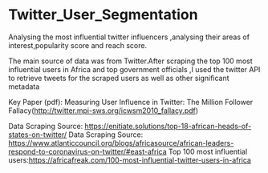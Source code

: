 # Twitter_User_Segmentation

Analysing the most influential twitter influencers ,analysing their areas of interest,popularity score and reach score.



The main source of data was from Twitter.After scraping the top 100 most influential users in Africa and top government officials ,I used the twitter API to retrieve tweets for the scraped users as well as other significant metadata 


Key Paper (pdf): Measuring User Influence in Twitter: The Million Follower Fallacy(http://twitter.mpi-sws.org/icwsm2010_fallacy.pdf)

Data Scraping Source: https://enitiate.solutions/top-18-african-heads-of-states-on-twitter/
Data Scraping Source: https://www.atlanticcouncil.org/blogs/africasource/african-leaders-respond-to-coronavirus-on-twitter/#east-africa
Top 100 most influential users:https://africafreak.com/100-most-influential-twitter-users-in-africa
